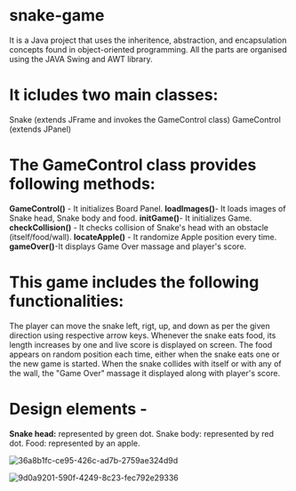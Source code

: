 # snake-game
It is a Java project that uses the inheritence, abstraction, and encapsulation concepts found in object-oriented programming. All the parts are organised using the JAVA Swing and AWT library.

# It icludes two main classes:

Snake (extends JFrame and invokes the GameControl class) GameControl (extends JPanel)

# The GameControl class provides following methods:

**GameControl()** - It initializes Board Panel. 
**loadImages()**- It loads images of Snake head, Snake body and food. 
**initGame()**- It initializes Game. 
**checkCollision()** - It checks collision of Snake's head with an obstacle (itself/food/wall). 
**locateApple()** - It randomize Apple position every time. 
**gameOver()**-It displays Game Over massage and player's score.

# This game includes the following functionalities:

The player can move the snake left, rigt, up, and down as per the given direction using respective arrow keys. Whenever the snake eats food, its length increases by one and live score is displayed on screen. The food appears on random position each time, either when the snake eats one or the new game is started. When the snake collides with itself or with any of the wall, the "Game Over" massage it displayed along with player's score.

# Design elements -

**Snake head:** represented by green dot. Snake body: represented by red dot. Food: represented by an apple.

![36a8b1fc-ce95-426c-ad7b-2759ae324d9d](https://github.com/Deep871xd/snake-game/assets/102525444/f32ab354-6db0-4fff-a0ba-017ce69f563d)

![9d0a9201-590f-4249-8c23-fec792e29336](https://github.com/Deep871xd/snake-game/assets/102525444/0659ab24-a8b6-421a-a28d-63144039bc63)

